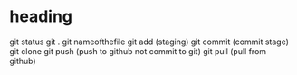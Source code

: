 # heading

git status
git .
git nameofthefile
git add (staging)
git commit (commit stage)
git clone
git push (push to github not commit to git)
git pull (pull from github)